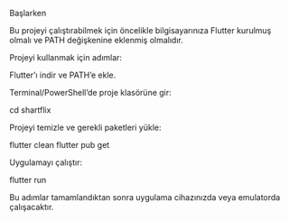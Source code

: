 Başlarken

Bu projeyi çalıştırabilmek için öncelikle bilgisayarınıza Flutter kurulmuş olmalı ve PATH değişkenine eklenmiş olmalıdır.

Projeyi kullanmak için adımlar:

Flutter’ı indir ve PATH’e ekle.

Terminal/PowerShell’de proje klasörüne gir:

cd shartflix


Projeyi temizle ve gerekli paketleri yükle:

flutter clean
flutter pub get


Uygulamayı çalıştır:

flutter run


Bu adımlar tamamlandıktan sonra uygulama cihazınızda veya emulatorda çalışacaktır.
